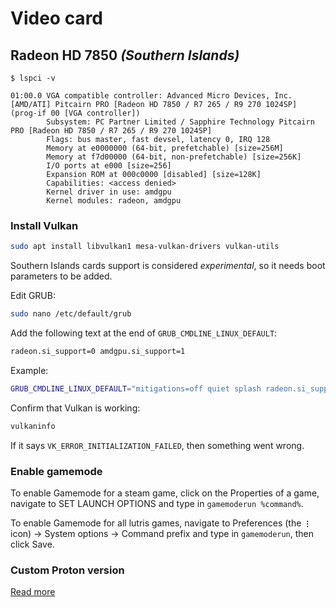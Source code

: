 # Video card

## Radeon HD 7850 *(Southern Islands)*

```shell
$ lspci -v

01:00.0 VGA compatible controller: Advanced Micro Devices, Inc. [AMD/ATI] Pitcairn PRO [Radeon HD 7850 / R7 265 / R9 270 1024SP] (prog-if 00 [VGA controller])
        Subsystem: PC Partner Limited / Sapphire Technology Pitcairn PRO [Radeon HD 7850 / R7 265 / R9 270 1024SP]
        Flags: bus master, fast devsel, latency 0, IRQ 128
        Memory at e0000000 (64-bit, prefetchable) [size=256M]
        Memory at f7d00000 (64-bit, non-prefetchable) [size=256K]
        I/O ports at e000 [size=256]
        Expansion ROM at 000c0000 [disabled] [size=128K]
        Capabilities: <access denied>
        Kernel driver in use: amdgpu
        Kernel modules: radeon, amdgpu
```

### Install Vulkan

```sh
sudo apt install libvulkan1 mesa-vulkan-drivers vulkan-utils
```

Southern Islands cards support is considered *experimental*, so it needs boot parameters to be added.

Edit GRUB:

```sh
sudo nano /etc/default/grub
```

Add the following text at the end of `GRUB_CMDLINE_LINUX_DEFAULT`:

```sh
radeon.si_support=0 amdgpu.si_support=1
```

Example:

```sh
GRUB_CMDLINE_LINUX_DEFAULT="mitigations=off quiet splash radeon.si_support=0 amdgpu.si_support=1"
```

Confirm that Vulkan is working:

```sh
vulkaninfo
```

If it says `VK_ERROR_INITIALIZATION_FAILED`, then something went wrong.

### Enable gamemode

To enable Gamemode for a steam game, click on the Properties of a game, navigate to SET LAUNCH OPTIONS and type in `gamemoderun %command%`.

To enable Gamemode for all lutris games, navigate to Preferences (the **` ⋮ `** icon) -> System options -> Command prefix and type in `gamemoderun`, then click Save.


### Custom Proton version

[Read more](https://github.com/GloriousEggroll/proton-ge-custom)
